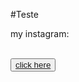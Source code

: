 #Teste
 <html>
   <head>
   </head>
<body>
   <p> my instagram: </p>
   <br>
   <button> <a href="https://instagram.com/lukeblackstar"> click here </a> </button>
    </p>
</body>